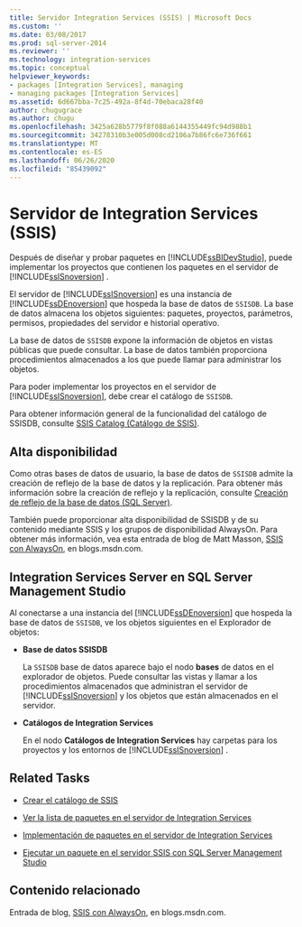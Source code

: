 ```yaml
---
title: Servidor Integration Services (SSIS) | Microsoft Docs
ms.custom: ''
ms.date: 03/08/2017
ms.prod: sql-server-2014
ms.reviewer: ''
ms.technology: integration-services
ms.topic: conceptual
helpviewer_keywords:
- packages [Integration Services], managing
- managing packages [Integration Services]
ms.assetid: 6d667bba-7c25-492a-8f4d-70ebaca28f40
author: chugugrace
ms.author: chugu
ms.openlocfilehash: 3425a628b5779f8f088a6144355449fc94d988b1
ms.sourcegitcommit: 34278310b3e005d008cd2106a7b86fc6e736f661
ms.translationtype: MT
ms.contentlocale: es-ES
ms.lasthandoff: 06/26/2020
ms.locfileid: "85439092"
---
```

# <a name="integration-services-ssis-server"></a>Servidor de Integration Services (SSIS)
  Después de diseñar y probar paquetes en [!INCLUDE[ssBIDevStudio](../../includes/ssbidevstudio-md.md)], puede implementar los proyectos que contienen los paquetes en el servidor de [!INCLUDE[ssISnoversion](../../includes/ssisnoversion-md.md)] .  
  
 El servidor de [!INCLUDE[ssISnoversion](../../includes/ssisnoversion-md.md)] es una instancia de [!INCLUDE[ssDEnoversion](../../includes/ssdenoversion-md.md)] que hospeda la base de datos de `SSISDB`. La base de datos almacena los objetos siguientes: paquetes, proyectos, parámetros, permisos, propiedades del servidor e historial operativo.  
  
 La base de datos de `SSISDB` expone la información de objetos en vistas públicas que puede consultar. La base de datos también proporciona procedimientos almacenados a los que puede llamar para administrar los objetos.  
  
 Para poder implementar los proyectos en el servidor de [!INCLUDE[ssISnoversion](../../includes/ssisnoversion-md.md)], debe crear el catálogo de `SSISDB`.  
  
 Para obtener información general de la funcionalidad del catálogo de SSISDB, consulte [SSIS Catalog (Catálogo de SSIS)](ssis-catalog.md).  
  
## <a name="high-availability"></a>Alta disponibilidad  
 Como otras bases de datos de usuario, la base de datos de `SSISDB` admite la creación de reflejo de la base de datos y la replicación. Para obtener más información sobre la creación de reflejo y la replicación, consulte [Creación de reflejo de la base de datos &#40;SQL Server&#41;](../../database-engine/database-mirroring/database-mirroring-sql-server.md).  
  
 También puede proporcionar alta disponibilidad de SSISDB y de su contenido mediante SSIS y los grupos de disponibilidad AlwaysOn. Para obtener más información, vea esta entrada de blog de Matt Masson, [SSIS con AlwaysOn](https://go.microsoft.com/fwlink/?LinkId=255873), en blogs.msdn.com.  
  
##  <a name="integration-services-server-in-sql-server-management-studio"></a><a name="ssms"></a>Integration Services Server en SQL Server Management Studio  
 Al conectarse a una instancia del [!INCLUDE[ssDEnoversion](../../includes/ssdenoversion-md.md)] que hospeda la base de datos de `SSISDB`, ve los objetos siguientes en el Explorador de objetos:  
  
-   **Base de datos SSISDB**  
  
     La `SSISDB` base de datos aparece bajo el nodo **bases** de datos en el explorador de objetos. Puede consultar las vistas y llamar a los procedimientos almacenados que administran el servidor de [!INCLUDE[ssISnoversion](../../includes/ssisnoversion-md.md)] y los objetos que están almacenados en el servidor.  
  
-   **Catálogos de Integration Services**  
  
     En el nodo **Catálogos de Integration Services** hay carpetas para los proyectos y los entornos de [!INCLUDE[ssISnoversion](../../includes/ssisnoversion-md.md)] .  
  
## <a name="related-tasks"></a>Related Tasks  
  
-   [Crear el catálogo de SSIS](../create-the-ssis-catalog.md)  
  
-   [Ver la lista de paquetes en el servidor de Integration Services](view-the-list-of-packages-on-the-integration-services-server.md)  
  
-   [Implementación de paquetes en el servidor de Integration Services](../deploy-projects-to-integration-services-server.md)  
  
-   [Ejecutar un paquete en el servidor SSIS con SQL Server Management Studio](../run-a-package-on-the-ssis-server-using-sql-server-management-studio.md)  
  
## <a name="related-content"></a>Contenido relacionado  
 Entrada de blog, [SSIS con AlwaysOn](https://go.microsoft.com/fwlink/?LinkId=255873), en blogs.msdn.com.  
  
  
